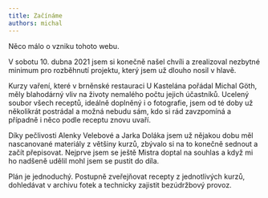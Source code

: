 ```yaml
---
title: Začínáme
authors: michal
---
```


Něco málo o vzniku tohoto webu.

<!--truncate-->

V sobotu 10. dubna 2021 jsem si konečně našel chvíli a zrealizoval nezbytné minimum pro rozběhnutí projektu, který jsem už dlouho nosil v hlavě.

Kurzy vaření, které v brněnské restauraci U Kastelána pořádal Michal Göth, měly blahodárný vliv na životy nemalého počtu jejich účastníků. Ucelený soubor všech receptů, ideálně doplněný i o fotografie, jsem od té doby už několikrát postrádal a možná nebudu sám, kdo si rád zavzpomíná a případně i něco podle receptu znovu uvaří.

Díky pečlivosti Alenky Velebové a Jarka Doláka jsem už nějakou dobu měl nascanované materiály z většiny kurzů, zbývalo si na to konečně sednout a začít přepisovat. Nejprve jsem se ještě Mistra doptal na souhlas a když mi ho nadšeně udělil mohl jsem se pustit do díla.

Plán je jednoduchý. Postupně zveřejňovat recepty z jednotlivých kurzů, dohledávat v archivu fotek a technicky zajistit bezúdržbový provoz.
